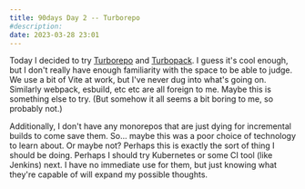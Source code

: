 ```yaml
---
title: 90days Day 2 -- Turborepo
#description: 
date: 2023-03-28 23:01
---
```


Today I decided to try [Turborepo](https://turbo.build/repo/docs/getting-started/create-new) and [Turbopack](https://turbo.build/pack/docs). I guess it's cool enough, but I don't really have enough familiarity with the space to be able to judge. We use a bit of Vite at work, but I've never dug into what's going on. Similarly webpack, esbuild, etc etc are all foreign to me. Maybe this is something else to try. (But somehow it all seems a bit boring to me, so probably not.)

Additionally, I don't have any monorepos that are just dying for incremental builds to come save them. So... maybe this was a poor choice of technology to learn about. Or maybe not? Perhaps this is exactly the sort of thing I should be doing. Perhaps I should try Kubernetes or some CI tool (like Jenkins) next. I have no immediate use for them, but just knowing what they're capable of will expand my possible thoughts.
